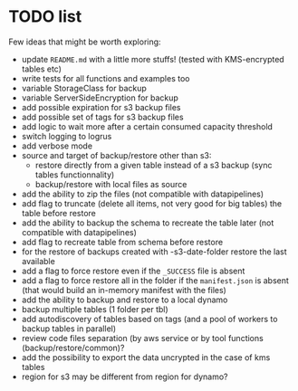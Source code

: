 # TODO list

Few ideas that might be worth exploring:
* update `README.md` with a little more stuffs! (tested with KMS-encrypted tables etc)
* write tests for all functions and examples too
* variable StorageClass for backup
* variable ServerSideEncryption for backup
* add possible expiration for s3 backup files
* add possible set of tags for s3 backup files
* add logic to wait more after a certain consumed capacity threshold
* switch logging to logrus
* add verbose mode
* source and target of backup/restore other than s3:
  * restore directly from a given table instead of a s3 backup (sync tables functionnality)
  * backup/restore with local files as source
* add the ability to zip the files (not compatible with datapipelines)
* add flag to truncate (delete all items, not very good for big tables) the table before restore
* add the ability to backup the schema to recreate the table later (not compatible with datapipelines)
* add flag to recreate table from schema before restore
* for the restore of backups created with -s3-date-folder restore the last available
* add a flag to force restore even if the `_SUCCESS` file is absent
* add a flag to force restore all in the folder if the `manifest.json` is absent (that would build an in-memory manifest with the files)
* add the ability to backup and restore to a local dynamo
* backup multiple tables (1 folder per tbl)
* add autodiscovery of tables based on tags (and a pool of workers to backup tables in parallel)
* review code files separation (by aws service or by tool functions (backup/restore/common)?
* add the possibility to export the data uncrypted in the case of kms tables
* region for s3 may be different from region for dynamo?
